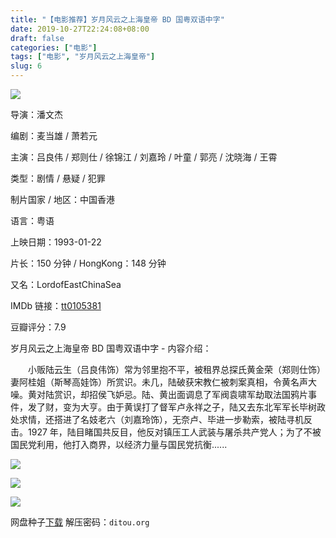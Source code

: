 ```yaml
---
title: "【电影推荐】岁月风云之上海皇帝 BD 国粤双语中字"
date: 2019-10-27T22:24:08+08:00
draft: false
categories: ["电影"]
tags: ["电影", "岁月风云之上海皇帝"]
slug: 6
---
```


![](https://img.dtz9.net/imgs/2019/10/428fd1c2605eaea1.png)

导演：潘文杰

编剧：麦当雄 / 萧若元

主演：吕良伟 / 郑则仕 / 徐锦江 / 刘嘉玲 / 叶童 / 郭亮 / 沈晓海 / 王霄

类型：剧情 / 悬疑 / 犯罪

制片国家 / 地区：中国香港

语言：粤语

上映日期：1993-01-22

片长：150 分钟 / HongKong：148 分钟

又名：LordofEastChinaSea

IMDb 链接：[tt0105381](http://www.imdb.com/title/tt0105381)

豆瓣评分：7.9

岁月风云之上海皇帝 BD 国粤双语中字 - 内容介绍：

　　小贩陆云生（吕良伟饰）常为邻里抱不平，被租界总探氏黄金荣（郑则仕饰）妻阿桂姐（斯琴高娃饰）所赏识。未几，陆破获宋教仁被刺案真相，令黄名声大噪。黄对陆赏识，却招侯飞妒忌。陆、黄出面调息了军阀袁啸军劫取法国鸦片事件，发了财，变为大亨。由于黄误打了督军卢永祥之子，陆又去东北军军长毕树政处求情，还搭进了名妓老六（刘嘉玲饰），无奈卢、毕进一步勒索，被陆寻机反击。1927 年，陆目睹国共反目，他反对镇压工人武装与屠杀共产党人；为了不被国民党利用，他打入商界，以经济力量与国民党抗衡......

![](https://img.dtz9.net/imgs/2019/11/b0c5dde334d2f388.png)

![](https://img.dtz9.net/imgs/2019/10/c69543b94e1b042a.png)

![](https://img.dtz9.net/imgs/2019/10/962e77c11ba2af87.png)



网盘种子[下载](https://72k.us/file/21353226-404425079)     解压密码：`ditou.org`